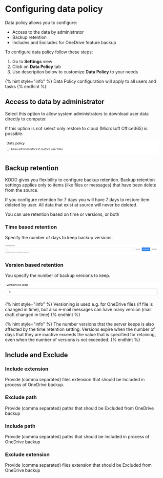 # Configuring data policy

Data policy allows you to configure:

* Access to the data by administrator
* Backup retention 
* Includes and Excludes for OneDrive feature backup

To configure data policy follow these steps:

1. Go to **Settings** view
2. Click on **Data Policy** tab
3. Use description below to customize **Data Policy** to your needs

{% hint style="info" %}
Data Policy configuration will apply to all users and tasks
{% endhint %}

## Access to data by administrator

Select this option to allow system administrators to download user data directly to computer.

If this option is not select only restore to cloud \(Microsoft Office365\) is possible. 

![](../.gitbook/assets/image%20%2824%29.png)

## Backup retention

KODO gives you flexibility to configure backup retention. Backup retention settings applies only to items \(like files or messages\) that have been delete from the source.

If you configure retention for 7 days you will have 7 days to restore item deleted by user. All data that exist at source will never be deleted.

You can use retention based on time or versions, or both

### Time based retention

Specify the number of days to keep backup versions.

![](../.gitbook/assets/image%20%2827%29.png)

### Version based retention

You specify the number of backup versions to keep.

![](../.gitbook/assets/image%20%281%29.png)

{% hint style="info" %}
Versioning is used e.g. for OneDrive files \(if file is changed in time\), but also e-mail messages can have many version \(mail draft changed in time\)
{% endhint %}

{% hint style="info" %}
The number versions that the server keeps is also affected by the time retention setting. Versions expire when the number of days that they are inactive exceeds the value that is specified for retaining, even when the number of versions is not exceeded.
{% endhint %}

## Include and Exclude

### Include extension

Provide \(comma separated\) files extension that should be Included in process of OneDrive backup.

### Exclude path

Provide \(comma separated\) paths that should be Excluded from OneDrive backup 

### Include path

Provide \(comma separated\) paths that should be Included in process of OneDrive backup 

### Exclude extension

Provide \(comma separated\) files extension that should be Excluded from OneDrive backup 

### 

